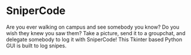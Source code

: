 # SniperCode
Are you ever walking on campus and see somebody you know? Do you wish they knew you saw them? Take a picture, send it to a groupchat, and delegate somebody to log it with SniperCode! This Tkinter based Python GUI is built to log snipes.
